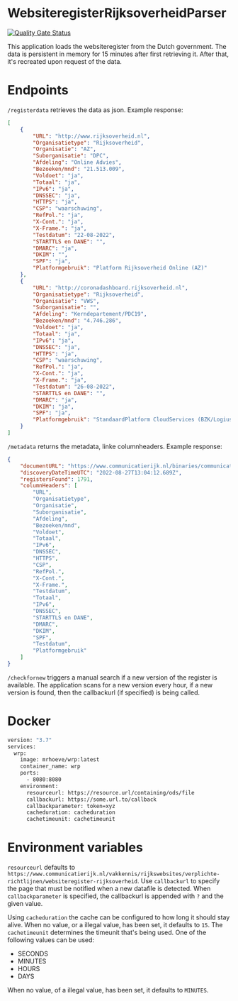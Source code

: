 # WebsiteregisterRijksoverheidParser
[![Quality Gate Status](https://sonarcloud.io/api/project_badges/measure?project=mrhoeve_wrp&metric=alert_status)](https://sonarcloud.io/summary/new_code?id=mrhoeve_wrp)

This application loads the websiteregister from the Dutch government. The data is persistent in memory for 15 minutes after first retrieving it. After that, it's recreated upon request of the data.

# Endpoints
`/registerdata` retrieves the data as json. Example response:
```json
[
    {
        "URL": "http://www.rijksoverheid.nl",
        "Organisatietype": "Rijksoverheid",
        "Organisatie": "AZ",
        "Suborganisatie": "DPC",
        "Afdeling": "Online Advies",
        "Bezoeken/mnd": "21.513.009",
        "Voldoet": "ja",
        "Totaal": "ja",
        "IPv6": "ja",
        "DNSSEC": "ja",
        "HTTPS": "ja",
        "CSP": "waarschuwing",
        "RefPol.": "ja",
        "X-Cont.": "ja",
        "X-Frame.": "ja",
        "Testdatum": "22-08-2022",
        "STARTTLS en DANE": "",
        "DMARC": "ja",
        "DKIM": "",
        "SPF": "ja",
        "Platformgebruik": "Platform Rijksoverheid Online (AZ)"
    },
    {
        "URL": "http://coronadashboard.rijksoverheid.nl",
        "Organisatietype": "Rijksoverheid",
        "Organisatie": "VWS",
        "Suborganisatie": "",
        "Afdeling": "Kerndepartement/PDC19",
        "Bezoeken/mnd": "4.746.286",
        "Voldoet": "ja",
        "Totaal": "ja",
        "IPv6": "ja",
        "DNSSEC": "ja",
        "HTTPS": "ja",
        "CSP": "waarschuwing",
        "RefPol.": "ja",
        "X-Cont.": "ja",
        "X-Frame.": "ja",
        "Testdatum": "26-08-2022",
        "STARTTLS en DANE": "",
        "DMARC": "ja",
        "DKIM": "ja",
        "SPF": "ja",
        "Platformgebruik": "StandaardPlatform CloudServices (BZK/Logius)"
    }
]
```
`/metadata` returns the metadata, linke columnheaders. Example response:
```json
{
    "documentURL": "https://www.communicatierijk.nl/binaries/communicatierijk/documenten/publicaties/2016/05/26/websiteregister/websiteregister-rijksoverheid-2022-08-26.ods",
    "discoveryDateTimeUTC": "2022-08-27T13:04:12.689Z",
    "registersFound": 1791,
    "columnHeaders": [
        "URL",
        "Organisatietype",
        "Organisatie",
        "Suborganisatie",
        "Afdeling",
        "Bezoeken/mnd",
        "Voldoet",
        "Totaal",
        "IPv6",
        "DNSSEC",
        "HTTPS",
        "CSP",
        "RefPol.",
        "X-Cont.",
        "X-Frame.",
        "Testdatum",
        "Totaal",
        "IPv6",
        "DNSSEC",
        "STARTTLS en DANE",
        "DMARC",
        "DKIM",
        "SPF",
        "Testdatum",
        "Platformgebruik"
    ]
}
```
`/checkfornew` triggers a manual search if a new version of the register is available. The application scans for a new version every hour, if a new version is found, then the callbackurl (if specified) is being called.

# Docker
```dockerfile
version: "3.7"
services:
  wrp:
    image: mrhoeve/wrp:latest
    container_name: wrp
    ports:
      - 8080:8080
    environment:
      resourceurl: https://resource.url/containing/ods/file
      callbackurl: https://some.url.to/callback
      callbackparameter: token=xyz
      cacheduration: cacheduration
      cachetimeunit: cachetimeunit
```
# Environment variables
`resourceurl` defaults to `https://www.communicatierijk.nl/vakkennis/rijkswebsites/verplichte-richtlijnen/websiteregister-rijksoverheid`. Use `callbackurl` to specify the page that must be notified when a new datafile is detected. When `callbackparameter` is specified, the callbackurl is appended with `?` and the given value.

Using `cacheduration` the cache can be configured to how long it should stay alive. When no value, or a illegal value, has been set, it defaults to `15`. The `cachetimeunit` determines the timeunit that's being used. One of the following values can be used:
* SECONDS
* MINUTES
* HOURS
* DAYS

When no value, of a illegal value, has been set, it defaults to `MINUTES`.
